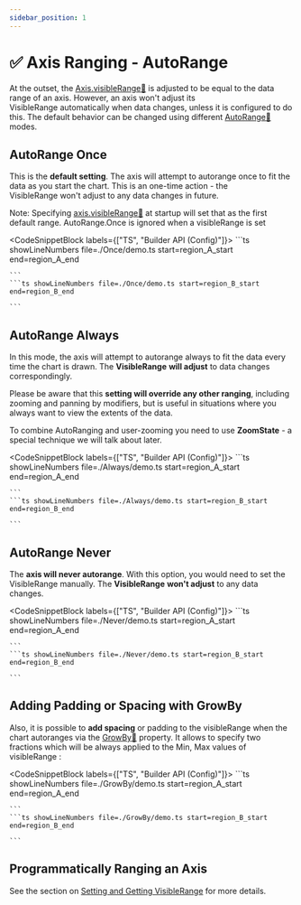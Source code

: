```yaml
---
sidebar_position: 1
---
```


# ✅ Axis Ranging - AutoRange

At the outset, the [Axis.visibleRange:blue_book:](https://www.scichart.com/documentation/js/current/typedoc/classes/axiscore.html#visiblerange) is adjusted to be equal to the data range of an axis. However, an axis won't adjust its VisibleRange automatically when data changes, unless it is configured to do this. The default behavior can be changed using different [AutoRange:blue_book:](https://www.scichart.com/documentation/js/current/typedoc/classes/axiscore.html#autorange) modes.

AutoRange Once
--------------

This is the **default setting**. The axis will attempt to autorange once to fit the data as you start the chart. This is an one-time action - the VisibleRange won't adjust to any data changes in future.

Note: Specifying [axis.visibleRange:blue_book:](https://www.scichart.com/documentation/js/current/typedoc/classes/axiscore.html#visiblerange) at startup will set that as the first default range. AutoRange.Once is ignored when a visibleRange is set

<CodeSnippetBlock labels={["TS", "Builder API (Config)"]}>
    ```ts showLineNumbers file=./Once/demo.ts start=region_A_start end=region_A_end

    ```
    ```ts showLineNumbers file=./Once/demo.ts start=region_B_start end=region_B_end

    ```

</CodeSnippetBlock>

<LiveDocSnippet maxWidth={600} name="./Once/demo" />

AutoRange Always
----------------

In this mode, the axis will attempt to autorange always to fit the data every time the chart is drawn. The **VisibleRange** **will adjust** to data changes correspondingly.

Please be aware that this **setting will override any other ranging**, including zooming and panning by modifiers, but is useful in situations where you always want to view the extents of the data.

To combine AutoRanging and user-zooming you need to use **ZoomState** - a special technique we will talk about later.

<CodeSnippetBlock labels={["TS", "Builder API (Config)"]}>
    ```ts showLineNumbers file=./Always/demo.ts start=region_A_start end=region_A_end

    ```
    ```ts showLineNumbers file=./Always/demo.ts start=region_B_start end=region_B_end

    ```

</CodeSnippetBlock>

<LiveDocSnippet maxWidth={600} name="./Always/demo" />

AutoRange Never
---------------

The **axis will never autorange**. With this option, you would need to set the VisibleRange manually. The **VisibleRange** **won't adjust** to any data changes.

<CodeSnippetBlock labels={["TS", "Builder API (Config)"]}>
    ```ts showLineNumbers file=./Never/demo.ts start=region_A_start end=region_A_end

    ```
    ```ts showLineNumbers file=./Never/demo.ts start=region_B_start end=region_B_end

    ```

</CodeSnippetBlock>

<LiveDocSnippet maxWidth={600} name="./Never/demo" />

Adding Padding or Spacing with GrowBy
-------------------------------------

Also, it is possible to **add spacing** or padding to the visibleRange when the chart autoranges via the [GrowBy:blue_book:](https://www.scichart.com/documentation/js/current/typedoc/classes/axiscore.html#growby) property. It allows to specify two fractions which will be always applied to the Min, Max values of visibleRange :

<CodeSnippetBlock labels={["TS", "Builder API (Config)"]}>
    ```ts showLineNumbers file=./GrowBy/demo.ts start=region_A_start end=region_A_end

    ```
    ```ts showLineNumbers file=./GrowBy/demo.ts start=region_B_start end=region_B_end

    ```

</CodeSnippetBlock>

<LiveDocSnippet maxWidth={600} name="./GrowBy/demo" />

Programmatically Ranging an Axis
-------------------------------

See the section on [Setting and Getting VisibleRange](/docs/2d-charts/axis-api/ranging-scaling/set-range-zoom-to-fit/index.md) for more details.
